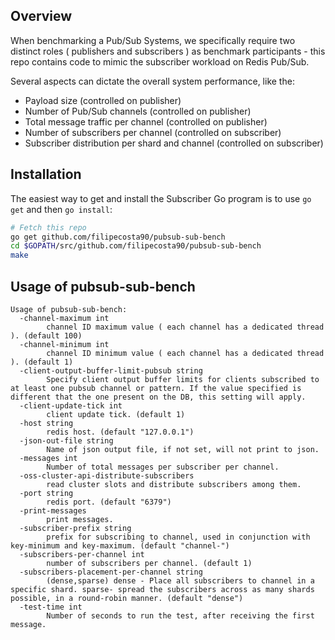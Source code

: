 
## Overview

When benchmarking a Pub/Sub Systems, we specifically require two distinct roles ( publishers and subscribers ) as benchmark participants - this repo contains code to mimic the subscriber workload on Redis Pub/Sub.

Several aspects can dictate the overall system performance, like the:
- Payload size (controlled on publisher)
- Number of Pub/Sub channels (controlled on publisher)
- Total message traffic per channel (controlled on publisher)
- Number of subscribers per channel (controlled on subscriber)
- Subscriber distribution per shard and channel (controlled on subscriber)

## Installation

The easiest way to get and install the Subscriber Go program is to use
`go get` and then `go install`:
```bash
# Fetch this repo
go get github.com/filipecosta90/pubsub-sub-bench
cd $GOPATH/src/github.com/filipecosta90/pubsub-sub-bench
make
```

## Usage of pubsub-sub-bench

```
Usage of pubsub-sub-bench:
  -channel-maximum int
        channel ID maximum value ( each channel has a dedicated thread ). (default 100)
  -channel-minimum int
        channel ID minimum value ( each channel has a dedicated thread ). (default 1)
  -client-output-buffer-limit-pubsub string
        Specify client output buffer limits for clients subscribed to at least one pubsub channel or pattern. If the value specified is different that the one present on the DB, this setting will apply.
  -client-update-tick int
        client update tick. (default 1)
  -host string
        redis host. (default "127.0.0.1")
  -json-out-file string
        Name of json output file, if not set, will not print to json.
  -messages int
        Number of total messages per subscriber per channel.
  -oss-cluster-api-distribute-subscribers
        read cluster slots and distribute subscribers among them.
  -port string
        redis port. (default "6379")
  -print-messages
        print messages.
  -subscriber-prefix string
        prefix for subscribing to channel, used in conjunction with key-minimum and key-maximum. (default "channel-")
  -subscribers-per-channel int
        number of subscribers per channel. (default 1)
  -subscribers-placement-per-channel string
        (dense,sparse) dense - Place all subscribers to channel in a specific shard. sparse- spread the subscribers across as many shards possible, in a round-robin manner. (default "dense")
  -test-time int
        Number of seconds to run the test, after receiving the first message.
```
